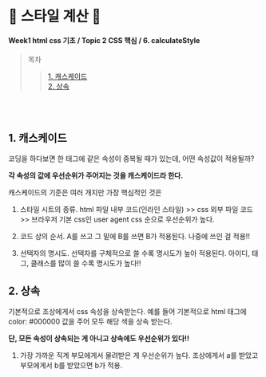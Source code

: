 # 🍉 스타일 계산 🍉
#### Week1 html css 기초 / Topic 2 CSS 핵심 / 6. calculateStyle

>목차 
>>[1. 캐스케이드](#1-캐스케이드)<br>
[2. 상속](#2-상속)<br>

<br><br>


## 1. 캐스케이드
코딩을 하다보면 한 태그에 같은 속성이 중복될 때가 있는데, 어떤 속성값이 적용될까?

**각 속성의 값에 우선순위가 주어지는 것을 캐스케이드라 한다.**

캐스케이드의 기준은 여러 개지만 가장 핵심적인 것은

1. 스타일 시트의 종류. html 파일 내부 코드(인라인 스타일) >> css 외부 파일 코드 >> 브라우저 기본 css인 user agent css 순으로 우선순위가 높다.

2. 코드 상의 순서. A를 쓰고 그 밑에 B를 쓰면 B가 적용된다. 나중에 쓰인 걸 적용!!

3. 선택자의 명시도. 선택자를 구체적으로 쓸 수록 명시도가 높아 적용된다. 아이디, 태그, 클래스를 많이 쓸 수록 명시도가 높다!!


## 2. 상속
기본적으로 조상에게서 css 속성을 상속받는다. 
예를 들어 기본적으로 html 태그에 color: #000000 값을 주어 모두 해당 색을 상속 받는다. 

**단, 모든 속성이 상속되는 게 아니고 상속에도 우선순위가 있다!!**

1. 가장 가까운 직계 부모에게서 물려받은 게 우선순위가 높다. 조상에게서 a를 받았고 부모에게서 b를 받았으면 b가 적용.
